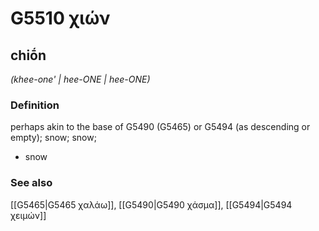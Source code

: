 # G5510 χιών

## chiṓn

_(khee-one' | hee-ONE | hee-ONE)_

### Definition

perhaps akin to the base of G5490 (G5465) or G5494 (as descending or empty); snow; snow; 

- snow

### See also

[[G5465|G5465 χαλάω]], [[G5490|G5490 χάσμα]], [[G5494|G5494 χειμών]]
